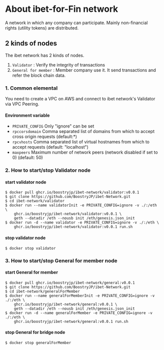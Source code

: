 # About ibet-for-Fin network
A network in which any company can participate. Mainly non-financial rights (utility tokens) are distributed.  

## 2 kinds of nodes
The ibet network has 2 kinds of nodes.  
1. `Validator` : Verify the integrity of transactions
2. `General for member` : Member company use it. It send transactions and refer the block chain data.  

### 1. Common elemental 
You need to create a VPC on AWS and connect to ibet network's Validator via VPC Peering.  

#### Environment variable

* `PRIVATE_CONFIG` Only "ignore" can be set  
* `rpccorsdomain` Comma separated list of domains from which to accept cross origin requests (default:*)  
* `rpcvhosts` Comma separated list of virtual hostnames from which to accept requests (default: "localhost")  
* `maxpeers` Maximum number of network peers (network disabled if set to 0) (default: 50)  

### 2. How to start/stop Validator node  

#### start validator node 

```
$ docker pull ghcr.io/boostryjp/ibet-network/validator:v0.0.1
$ git clone https://github.com/BoostryJP/ibet-Network.git
$ cd ibet-network/validator
$ docker run --name validatorInit -e PRIVATE_CONFIG=ignore -v ./:/eth \
    ghcr.io/boostryjp/ibet-network/validator:v0.0.1 \
    geth --datadir /eth --nousb init /eth/genesis.json_init
$ docker run -d --name validator -e PRIVATE_CONFIG=ignore -v ./:/eth \
    ghcr.io/boostryjp/ibet-network/validator:v0.0.1 run.sh 
```

#### stop validator node 

```
$ docker stop validator
```

### 3. How to start/stop General for member node  

#### start General for member   

```
$ docker pull ghcr.io/boostryjp/ibet-network/general:v0.0.1  
$ git clone https://github.com/BoostryJP/ibet-Network.git
$ cd ibet-network/generalForMember
$ docker run --name generalForMemberInit -e PRIVATE_CONFIG=ignore -v ./:/eth \
    ghcr.io/boostryjp/ibet-network/general:v0.0.1 \
    geth --datadir /eth --nousb init /eth/genesis.json_init
$ docker run -d --name generalForMember -e PRIVATE_CONFIG=ignore -v ./:/eth \
    ghcr.io/boostryjp/ibet-network/general:v0.0.1 run.sh 
```

#### stop General for bridge node 

```
$ docker stop generalForMember
```

